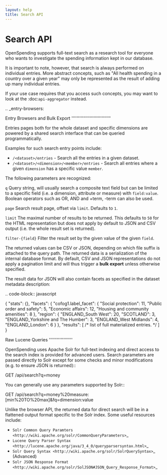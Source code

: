 ```yaml
---
layout: help
title: Search API
---
```


Search API
==========

OpenSpending supports full-text search as a research tool for 
everyone who wants to investigate the spending information kept
in our database.

It is important to note, however, that search is always performed
on individual entries. More abstract concepts, such as "All 
health spending in a country over a given year" may only be 
represented as the result of adding up many individual entries. 

If your use case requires that you access such concepts, you may 
want to look at the :doc:`api-aggregator` instead.

.. _entry-browsers:

Entry Browsers and Bulk Export
''''''''''''''''''''''''''''''

Entries pages both for the whole dataset and specific dimensions 
are powered by a shared search interface that can be queried 
programmatically. 

Examples for such search entry points include:

* ``/<dataset>/entries`` - Search all the entries in a given dataset.
* ``/<dataset>/<dimension>/<member>/entries`` - Search all entries 
  where a given ``dimension`` has a specific value ``member``.

The following parameters are recognized:

``q``
  Query string, will usually search a composite text field but can 
  be limited to a specific field (i.e. a dimension, attribute or measure)
  with ``field:value``. Boolean operators such as OR, AND and +term, 
  -term can also be used.

``page``
  Search result page, offset via ``limit``. Defaults to ``1``.

``limit``
  The maximal number of results to be returned. This defaults to ``50`` 
  for the HTML representation but does not apply by default to JSON and 
  CSV output (i.e. the whole result set is returned).

``filter-{field}``
  Filter the result set by the given value of the given ``field``.
 
The returned values can be CSV or JSON, depending on which file 
suffix is attached to the query path. The returned data is a 
serialization of the internal database format. By default, CSV and 
JSON representations do not apply a pagination limit and will thus 
trigger a **bulk export** unless otherwise specified.

The result data for JSON will also contain facets as specified in 
the dataset metadata description:

.. code-block:: javascript
  
  {
    "stats": {}, 
    "facets": {
      "cofog1.label_facet": {
        "Social protection": 11, 
        "Public order and safety": 5, 
        "Economic affairs": 12, 
        "Housing and community amenities": 8
      }, 
      "region": {
        "ENGLAND_South West": 20, 
        "SCOTLAND": 3, 
        "ENGLAND_Yorkshire and The Humber": 3, 
        "ENGLAND_West Midlands": 4, 
        "ENGLAND_London": 6
      }
    }, 
    "results": [
      /* list of full materialized entries. */
    ]
  }


Raw Lucene Queries
''''''''''''''''''

OpenSpending uses Apache Solr for full-text indexing and direct 
access to the search index is provided for advanced users. Search 
parameters are passed directly to Solr except for some checks and 
minor modifications (e.g. to ensure JSON is returned)::

  GET /api/search?q=money

You can generally use any parameters supported by Solr::

  GET /api/search?q=money%20measure:[min%20TO%20max]&fq=dimension:value

Unlike the browser API, the returned data for direct search will 
be in a flattened output format specific to the Solr index. Some 
useful resources include:

* `Solr Common Query Paramters <http://wiki.apache.org/solr/CommonQueryParameters>`_
* `Lucene Query Parser Syntax <http://lucene.apache.org/java/3_4_0/queryparsersyntax.html>`_
* `Solr Query Syntax <http://wiki.apache.org/solr/SolrQuerySyntax>`_ (Advanced)
* `Solr JSON Response Format <http://wiki.apache.org/solr/SolJSON#JSON_Query_Response_Format>`_




